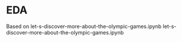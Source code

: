 # EDA
Based on  let-s-discover-more-about-the-olympic-games.ipynb let-s-discover-more-about-the-olympic-games.ipynb
